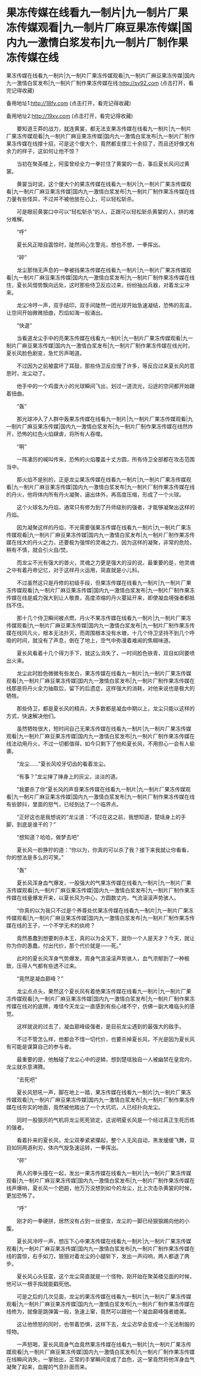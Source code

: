 # 果冻传媒在线看九一制片|九一制片厂果冻传媒观看|九一制片厂麻豆果冻传媒|国内九一激情白浆发布|九一制片厂制作果冻传媒在线





果冻传媒在线看九一制片|九一制片厂果冻传媒观看|九一制片厂麻豆果冻传媒|国内九一激情白浆发布|九一制片厂制作果冻传媒在线:http://sv92.com (点击打开，看完记得收藏)

备用地址1:http://18fv.com (点击打开，看完记得收藏)

备用地址2:http://19xv.com (点击打开，看完记得收藏)






　　要知道王莽的战力，就连黄裳，都无法支果冻传媒在线看九一制片|九一制片厂果冻传媒观看|九一制片厂麻豆果冻传媒|国内九一激情白浆发布|九一制片厂制作果冻传媒在线撑十招，可是这个傻大个，竟然都支撑三十余招了，而且还好像尤有余力的样子，这如何让他不惊？

　　当初在聚英楼上，阿蛮曾经全力一拳拦住了黄裳的一击，事后夏长风问过黄裳。

　　黄裳当时说，这个傻大个的果冻传媒在线看九一制片|九一制片厂果冻传媒观看|九一制片厂麻豆果冻传媒|国内九一激情白浆发布|九一制片厂制作果冻传媒在线力量有些怪异，不过并不被他放在心上，可以轻松斩杀。

　　可是眼前黄裳口中可以“轻松斩杀”的人，正跟可以轻松斩杀黄裳的人，拼的难分难解。

　　“呼”

　　夏长风正暗自震惊时，陡然间心生警兆，想也不想，一拳挥出。

　　“砰”

　　龙尘那悄无声息的一拳被挡果冻传媒在线看九一制片|九一制片厂果冻传媒观看|九一制片厂麻豆果冻传媒|国内九一激情白浆发布|九一制片厂制作果冻传媒在线住，夏长风借势飘向远处，这时那些侍卫反应过来，纷纷抽出兵器，对着龙尘冲来。

　　龙尘冷哼一声，双手结印，双手间陡然一团光球开始急速凝结，恐怖的高温，让空间开始微微扭曲，烈焰如海一般涌出。

　　“快退”

　　当看道龙尘手中的亮果冻传媒在线看九一制片|九一制片厂果冻传媒观看|九一制片厂麻豆果冻传媒|国内九一激情白浆发布|九一制片厂制作果冻传媒在线光时，夏长风脸色剧变，急忙厉声喝道。

　　不过因为之前被震坏了耳鼓，那些侍卫反应慢了许多，等反应过来夏长风的意思时，龙尘动了。

　　他手中的一个鸡蛋大小的光球瞬间飞出，划过一道流光，沿途的空间都开始跟着扭曲。

　　“轰”

　　那光球冲入了人群中轰果冻传媒在线看九一制片|九一制片厂果冻传媒观看|九一制片厂麻豆果冻传媒|国内九一激情白浆发布|九一制片厂制作果冻传媒在线然炸开，恐怖的红色火焰肆虐，将所有人吞噬。

　　“啊”

　　一阵凄厉的喊叫传来，恐怖的火焰覆盖十丈方圆，所有侍卫全部都在攻击范围当中。

　　那火焰不是别的，正是龙尘果冻传媒在线看九一制片|九一制片厂果冻传媒观看|九一制片厂麻豆果冻传媒|国内九一激情白浆发布|九一制片厂制作果冻传媒在线的丹火，他将体内所有丹火凝聚，逼出体外，再高度压缩，形成了一个火球。

　　这个火球名为丹焰，通常只有修为到了丹师级别的强者，才能够凝聚出这样的丹焰。

　　因为凝聚这样的丹焰，不光需要强果冻传媒在线看九一制片|九一制片厂果冻传媒观看|九一制片厂麻豆果冻传媒|国内九一激情白浆发布|九一制片厂制作果冻传媒在线大的丹火之力，还要极为强悍的灵魂之力，因为这样的凝聚，非常的危险，稍有不慎，就会引火自/焚。

　　而龙尘不光有强大的兽火，灵魂之力更是强大的没的说，最重要的是，他灵魂之中有着丹帝记忆，对于这样丹火运用，简直就是小儿科。

　　不过虽然这只是丹修的初级手段，但果冻传媒在线看九一制片|九一制片厂果冻传媒观看|九一制片厂麻豆果冻传媒|国内九一激情白浆发布|九一制片厂制作果冻传媒在线是威力强大到让人敬畏，高度浓缩的丹火蔓延开来，即使凝血境强者都抵挡不住。

　　那十几个侍卫瞬间被点燃，丹火不果冻传媒在线看九一制片|九一制片厂果冻传媒观看|九一制片厂麻豆果冻传媒|国内九一激情白浆发布|九一制片厂制作果冻传媒在线同凡火，根本无法扑灭，而周围根本没有水塘，十几个侍卫坚持不到几个呼吸的时间，就没有了声息，倒在了地上，空气中弥漫着难闻的焦糊味道。

　　夏长风看着十几个得力手下，就这么消失了，一时间脸色铁青，双目如同要喷出火来。

　　龙尘此时脸色微微有些发白，果冻传媒在线看九一制片|九一制片厂果冻传媒观看|九一制片厂麻豆果冻传媒|国内九一激情白浆发布|九一制片厂制作果冻传媒在线那是将丹火全力抽取后，留下的后遗症，这样强大的消耗，对他来说也是极大的牺牲。

　　那些侍卫，都是夏长风的精兵，大多数都是凝血中期以上，龙尘只能以这样的方式，快速解决他们。

　　虽然牺牲很大，短时间自己无果冻传媒在线看九一制片|九一制片厂果冻传媒观看|九一制片厂麻豆果冻传媒|国内九一激情白浆发布|九一制片厂制作果冻传媒在线法动用丹火，不过一切都值得，如今只剩下了他和夏长风，不用担心一会有人偷袭。

　　“龙尘……”夏长风咬牙切齿的看着龙尘。

　　“有事？”龙尘掸了掸身上的灰尘，淡淡的道。

　　“我要杀了你”夏长风的声音果冻传媒在线看九一制片|九一制片厂果冻传媒观看|九一制片厂麻豆果冻传媒|国内九一激情白浆发布|九一制片厂制作果冻传媒在线有些颤抖，里面的怒气，已经到达了一个临界点。

　　“正好这也是我想说的”龙尘道：“不过在这之前，我想知道，楚瑶身上的手脚，到底是谁干的？”

　　“想知道？哈哈，做梦去吧”

　　夏长风一脸狰狞的道：“你以为，你真的可以杀了我？接下来我就让你看看，你的想法是多么的可笑。”

　　“轰”

　　夏长风浑身血气爆发，一股强大的气果冻传媒在线看九一制片|九一制片厂果冻传媒观看|九一制片厂麻豆果冻传媒|国内九一激情白浆发布|九一制片厂制作果冻传媒在线量爆发开来，以夏长风为中心，方圆数丈内，气流滚滚声势骇人。

　　“你真的以为我只不过是个养尊处优果冻传媒在线看九一制片|九一制片厂果冻传媒观看|九一制片厂麻豆果冻传媒|国内九一激情白浆发布|九一制片厂制作果冻传媒在线的王子，一个不学无术的纨绔？

　　竟然愚蠢到想要刺杀本王，真的以为全天下，就你一个人是天才？今天，就让你为你的愚蠢，付出代价，那个代价就是——死。”

　　此时的夏长风浑身气势爆发，周身气浪滚滚声势骇人，血气浓郁到了一种极致，压得人气都有些透不过来。

　　“竟然是凝血巅峰？”

　　龙尘点点头，果然这个夏长风有着绝果冻传媒在线看九一制片|九一制片厂果冻传媒观看|九一制片厂麻豆果冻传媒|国内九一激情白浆发布|九一制片厂制作果冻传媒在线对的底牌，难怪今天龙尘一直感到有些心绪不宁，仿佛一副大难临头的感觉。

　　这样就说的过去了，凝血巅峰级强者，是目前龙尘遇到的最强大的敌手。

　　不过不管怎么样，他都会不惜一切代价，也要杀掉夏长风，不光是因为夏长风有可能是谋算自己的参与者。

　　最重要的是，他触碰了龙尘心中的逆鳞，想到楚瑶独自一人被幽禁在皇宫内，龙尘就杀意沸腾。

　　“去死吧”

　　夏长风怒吼一声，脚在地上一踏，果冻传媒在线看九一制片|九一制片厂果冻传媒观看|九一制片厂麻豆果冻传媒|国内九一激情白浆发布|九一制片厂制作果冻传媒在线夯实的地面，竟然被他踏出了一个大坑坑，人已经扑向龙尘。

　　同时一股狠厉的气机将龙尘死死锁定，这说明夏长风是一个经过真正生死历练的强者。

　　看着扑来的夏长风，龙尘双拳紧紧攥起，整个人无风自动，黑发缓缓飞舞，双目如同两道利刃，体内气旋急速运转，一拳挥出。

　　“砰”

　　两人的拳头撞在一起，发出一果冻传媒在线看九一制片|九一制片厂果冻传媒观看|九一制片厂麻豆果冻传媒|国内九一激情白浆发布|九一制片厂制作果冻传媒在线声爆响，夏长风一个趔趄，他万万没想到如今的龙尘，比上次击杀黄裳的时候，更加恐怖了。

　　“呼”

　　刚才的一拳硬拼，居然没有占到一丝便宜，龙尘的一脚已经狠狠踢向他的小腹。

　　夏长风冷哼一声，想压下心中果冻传媒在线看九一制片|九一制片厂果冻传媒观看|九一制片厂麻豆果冻传媒|国内九一激情白浆发布|九一制片厂制作果冻传媒在线的震惊，右手如刀，狠狠对着龙尘的小腿斩下，发出一声闷响，两人都退了两步。

　　夏长风心头狂震，这个龙尘简直就是一个怪物，刚开始在聚英楼见面的时候，他可以一根手指就能戳死他。

　　可是之后的几次见面，龙尘的果冻传媒在线看九一制片|九一制片厂果冻传媒观看|九一制片厂麻豆果冻传媒|国内九一激情白浆发布|九一制片厂制作果冻传媒在线修为，就像是跳弹簧一般，急速上窜，竟然可以跟他一个凝血巅峰强者媲美。

　　这让他愤怒的同时，也带着恐惧，这样下去，龙尘迟早会变成一个无法制服的怪物。

　　一声怒喝，夏长风周身气血竟然果冻传媒在线看九一制片|九一制片厂果冻传媒观看|九一制片厂麻豆果冻传媒|国内九一激情白浆发布|九一制片厂制作果冻传媒在线瞬间消失，一掌拍出，正常的手掌瞬间变成了血色，这一掌竟然将他浑身血气凝聚了起来，血腥的气息扑面而来。

